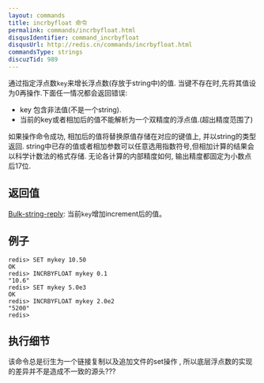 ```yaml
---
layout: commands
title: incrbyfloat 命令
permalink: commands/incrbyfloat.html
disqusIdentifier: command_incrbyfloat
disqusUrl: http://redis.cn/commands/incrbyfloat.html
commandsType: strings
discuzTid: 989
---
```



通过指定浮点数`key`来增长浮点数(存放于string中)的值.
当键不存在时,先将其值设为0再操作.下面任一情况都会返回错误:

* key 包含非法值(不是一个string).
* 当前的key或者相加后的值不能解析为一个双精度的浮点值.(超出精度范围了)

如果操作命令成功, 相加后的值将替换原值存储在对应的键值上, 并以string的类型返回.
string中已存的值或者相加参数可以任意选用指数符号,但相加计算的结果会以科学计数法的格式存储.
无论各计算的内部精度如何, 输出精度都固定为小数点后17位.

## 返回值

[Bulk-string-reply](/topics/protocol.html#bulk-string-reply): 当前`key`增加increment后的值。

## 例子

	redis> SET mykey 10.50
	OK
	redis> INCRBYFLOAT mykey 0.1
	"10.6"
	redis> SET mykey 5.0e3
	OK
	redis> INCRBYFLOAT mykey 2.0e2
	"5200"
	redis> 

## 执行细节
该命令总是衍生为一个链接复制以及追加文件的set操作 , 所以底层浮点数的实现的差异并不是造成不一致的源头???
